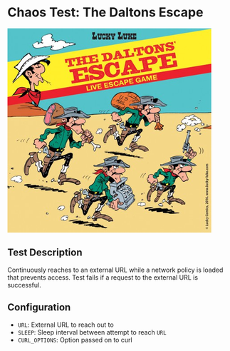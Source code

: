 # Chaos Test: The Daltons Escape

![](https://github.com/cilium/chaos-monkeys/raw/master/monkeys/daltons-escape/.img/daltons-escape.jpg)

## Test Description

Continuously reaches to an external URL while a network policy is loaded that
prevents access. Test fails if a request to the external URL is successful.

## Configuration

* `URL`: External URL to reach out to
* `SLEEP`: Sleep interval between attempt to reach `URL`
* `CURL_OPTIONS`: Option passed on to curl
